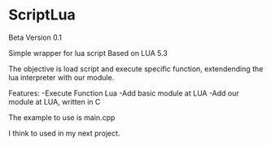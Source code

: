 # ScriptLua
Beta Version 0.1

Simple wrapper for lua script
Based on LUA 5.3

The objective is load script and execute specific function, extendending the lua interpreter with our module.

Features:
-Execute Function Lua
-Add basic module at LUA
-Add our module at LUA, written in C

The example to use is main.cpp

I think to used in my next project.
